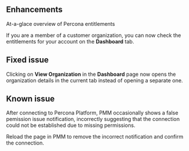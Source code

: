 ## Enhancements

At-a-glace overview of Percona entitlements

 If you are a member of a customer organization, you can now check the entitlements for your account on the **Dashboard** tab.

## Fixed issue
Clicking on **View Organization** in the **Dashboard** page now opens the organization details in the current tab instead of opening a separate one. 

## Known issue

After connecting to Percona Platform, PMM occasionally shows a false pemission issue notification, incorrectly suggesting that the connection could not be established due to missing permissions. 

Reload the page in PMM to remove the incorrect notification and confirm the connection.
